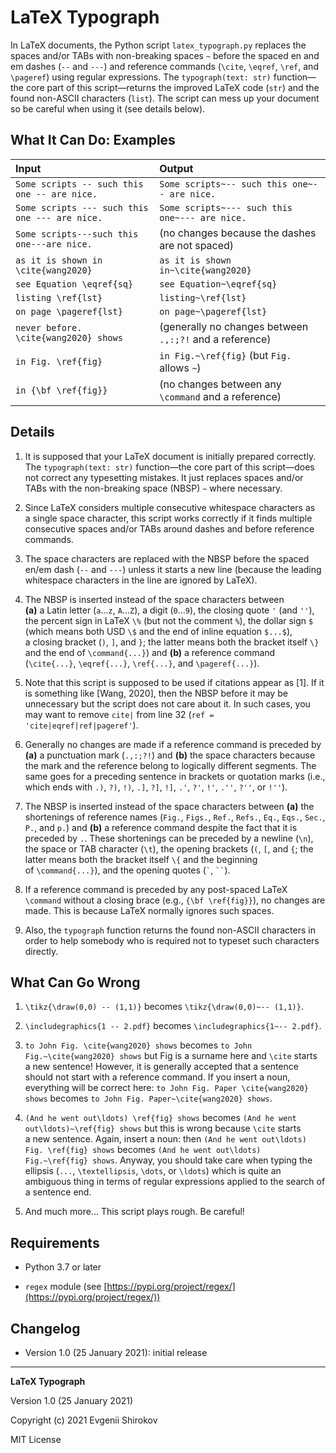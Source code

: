 # LaTeX Typograph

In LaTeX documents, the Python script `latex_typograph.py` replaces the spaces and/or TABs with non-breaking spaces&nbsp;`~` before the spaced en and em dashes (`--` and `---`) and reference commands (`\cite`, `\eqref`, `\ref`, and `\pageref`) using regular expressions. The `typograph(text: str)` function&mdash;the core part of this script&mdash;returns the improved LaTeX code&nbsp;(`str`) and the found non-ASCII characters&nbsp;(`list`). The script can mess up your document so be careful when using it (see details below).

## What It Can Do: Examples

| Input                                          | Output                                              |
|:-----------------------------------------------|:----------------------------------------------------|
| `Some scripts -- such this one -- are nice.`   | `Some scripts~-- such this one~-- are nice.`        |
| `Some scripts --- such this one --- are nice.` | `Some scripts~--- such this one~--- are nice.`      |
| `Some scripts---such this one---are nice.`     | (no changes because the dashes are not spaced)      |
| `as it is shown in \cite{wang2020}`            | `as it is shown in~\cite{wang2020}`                 |
| `see Equation \eqref{sq}`                      | `see Equation~\eqref{sq}`                           |
| `listing \ref{lst}`                            | `listing~\ref{lst}`                                 |
| `on page \pageref{lst}`                        | `on page~\pageref{lst}`                             |
| `never before. \cite{wang2020} shows` | (generally no changes between `.,:;?!` and a&nbsp;reference) |
| `in Fig. \ref{fig}`                   | `in Fig.~\ref{fig}` (but `Fig.` allows `~`)                  |
| `in {\bf \ref{fig}}`                  | (no changes between any `\command` and a&nbsp;reference)     |

## Details

1. It is supposed that your LaTeX document is initially prepared correctly. The `typograph(text: str)` function&mdash;the core part of this script&mdash;does not correct any typesetting mistakes. It just replaces spaces and/or TABs with the non-breaking space (NBSP)&nbsp;`~` where necessary.

2. Since LaTeX considers multiple consecutive whitespace characters as a&nbsp;single space character, this script works correctly if it finds multiple consecutive spaces and/or TABs around dashes and before reference commands.

3. The space characters are replaced with the NBSP before the spaced en/em dash (`--` and&nbsp;`---`) unless it starts a&nbsp;new line (because the leading whitespace characters in the line are ignored by&nbsp;LaTeX).

4. The NBSP is inserted instead of the space characters between **(a)**&nbsp;a&nbsp;Latin letter (`a`...`z`, `A`...`Z`), a&nbsp;digit (`0`...`9`), the&nbsp;closing quote `'` (and `''`), the percent sign in LaTeX&nbsp;`\%` (but not the comment `%`), the dollar sign&nbsp;`$` (which means both USD&nbsp;`\$` and the end of inline equation&nbsp;`$...$`), a&nbsp;closing bracket (`)`, `]`, and&nbsp;`}`; the latter means both the bracket itself&nbsp;`\}` and the end of&nbsp;`\command{...}`) and **(b)**&nbsp;a&nbsp;reference command (`\cite{...}`, `\eqref{...}`, `\ref{...}`, and `\pageref{...}`).

5. Note that this script is supposed to be used if citations appear as&nbsp;[1]. If it is something like [Wang, 2020], then the NBSP before it may be unnecessary but the script does not care about it. In such cases, you may want to remove `cite|` from line&nbsp;32 (`ref = 'cite|eqref|ref|pageref'`).

6. Generally no changes are made if a&nbsp;reference command is preceded by **(a)**&nbsp;a&nbsp;punctuation mark (`.,:;?!`) and **(b)**&nbsp;the space characters because the mark and the reference belong to logically different segments. The same goes for a&nbsp;preceding sentence in brackets or quotation marks (i.e., which ends with `.)`, `?)`, `!)`, `.]`, `?]`, `!]`, `.'`, `?'`, `!'`, `.''`, `?''`, or `!''`).

7. The NBSP is inserted instead of the space characters between **(a)**&nbsp;the shortenings of reference names (`Fig.`, `Figs.`, `Ref.`, `Refs.`, `Eq.`, `Eqs.`, `Sec.`, `P.`, and `p.`) and **(b)**&nbsp;a&nbsp;reference command despite the fact that it is preceded by&nbsp;`.`. These shortenings can be preceded by a&nbsp;newline&nbsp;(`\n`), the space or TAB character&nbsp;(`\t`), the opening brackets&nbsp;(`(`, `[`, and&nbsp;`{`; the latter means both the bracket itself&nbsp;`\{` and the beginning of&nbsp;`\command{...}`), and the opening quotes&nbsp;(`` ` ``,&nbsp;` `` `).

8. If a&nbsp;reference command is preceded by any post-spaced LaTeX `\command` without a&nbsp;closing brace (e.g., `{\bf \ref{fig}}`), no changes are made. This is because LaTeX normally ignores such spaces.

9. Also, the `typograph` function returns the found non-ASCII characters in order to help somebody who is required not to typeset such characters directly.

## What Can Go Wrong

1. `\tikz{\draw(0,0) -- (1,1)}` becomes `\tikz{\draw(0,0)~-- (1,1)}`.

2. `\includegraphics{1 -- 2.pdf}` becomes `\includegraphics{1~-- 2.pdf}`.

3. `to John Fig. \cite{wang2020} shows` becomes `to John Fig.~\cite{wang2020} shows` but Fig is a&nbsp;surname here and `\cite` starts a&nbsp;new sentence! However, it is generally accepted that a&nbsp;sentence should not start with a&nbsp;reference command. If you insert a&nbsp;noun, everything will be correct here: `to John Fig. Paper \cite{wang2020} shows` becomes `to John Fig. Paper~\cite{wang2020} shows`.

4. `(And he went out\ldots) \ref{fig} shows` becomes `(And he went out\ldots)~\ref{fig} shows` but this is wrong because `\cite` starts a&nbsp;new sentence. Again, insert a&nbsp;noun: then `(And he went out\ldots) Fig. \ref{fig} shows` becomes `(And he went out\ldots) Fig.~\ref{fig} shows`. Anyway, you should take care when typing the ellipsis (`...`, `\textellipsis`, `\dots`, or `\ldots`) which is quite an ambiguous thing in terms of regular expressions applied to the search of a&nbsp;sentence end.

5. And much more... This script plays rough. Be careful!

## Requirements

* Python 3.7 or later

* `regex` module (see [https://pypi.org/project/regex/](https://pypi.org/project/regex/))

## Changelog

* Version 1.0 (25 January 2021): initial release

----------

**LaTeX Typograph**

Version 1.0 (25 January 2021)

Copyright (c) 2021 Evgenii Shirokov

MIT License
